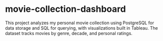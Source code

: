 # movie-collection-dashboard
This project analyzes my personal movie collection using PostgreSQL for data storage and SQL for querying, with visualizations built in Tableau. The dataset tracks movies by genre, decade, and personal ratings.
